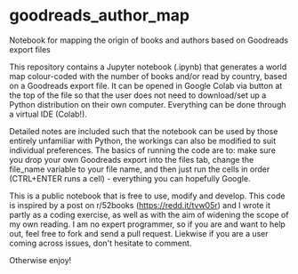 # goodreads_author_map
Notebook for mapping the origin of books and authors based on Goodreads export files

This repository contains a Jupyter notebook (.ipynb) that generates a world map colour-coded with the number of books and/or read by country, based on a Goodreads export file. It can be opened in Google Colab via button at the top of the file so that the user does not need to download/set up a Python distribution on their own computer. Everything can be done through a virtual IDE (Colab!).

Detailed notes are included such that the notebook can be used by those entirely unfamiliar with Python, the workings can also be modified to suit individual preferences. The basics of running the code are to: make sure you drop your own Goodreads export into the files tab, change the file_name variable to your file name, and then just run the cells in order (CTRL+ENTER runs a cell) - everything you can hopefully Google.

This is a public notebook that is free to use, modify and develop. This code is inspired by a post on r/52books (https://redd.it/tvw05r) and I wrote it partly as a coding exercise, as well as with the aim of widening the scope of my own reading. I am no expert programmer, so if you are and want to help out, feel free to fork and send a pull request. Liekwise if you are a user coming across issues, don't hesitate to comment.

Otherwise enjoy!
